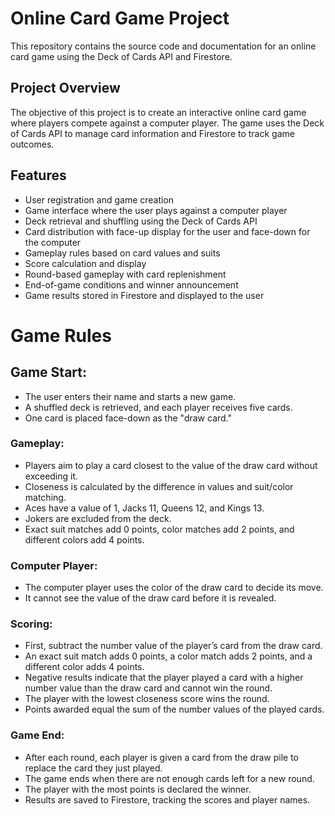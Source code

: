 # Online Card Game Project

This repository contains the source code and documentation for an online card game using the Deck of Cards API and Firestore.

## Project Overview

The objective of this project is to create an interactive online card game where players compete against a computer player. The game uses the Deck of Cards API to manage card information and Firestore to track game outcomes.

## Features

- User registration and game creation
- Game interface where the user plays against a computer player
- Deck retrieval and shuffling using the Deck of Cards API
- Card distribution with face-up display for the user and face-down for the computer
- Gameplay rules based on card values and suits
- Score calculation and display
- Round-based gameplay with card replenishment
- End-of-game conditions and winner announcement
- Game results stored in Firestore and displayed to the user


# Game Rules

## Game Start:

- The user enters their name and starts a new game.
- A shuffled deck is retrieved, and each player receives five cards.
- One card is placed face-down as the "draw card."


### Gameplay:

- Players aim to play a card closest to the value of the draw card without exceeding it.
- Closeness is calculated by the difference in values and suit/color matching.
- Aces have a value of 1, Jacks 11, Queens 12, and Kings 13.
- Jokers are excluded from the deck.
- Exact suit matches add 0 points, color matches add 2 points, and different colors add 4 points.


### Computer Player:

- The computer player uses the color of the draw card to decide its move.
- It cannot see the value of the draw card before it is revealed.


### Scoring:

- First, subtract the number value of the player’s card from the draw card.
- An exact suit match adds 0 points, a color match adds 2 points, and a different color adds 4 points.
- Negative results indicate that the player played a card with a higher number value than the draw card and cannot win the round.
- The player with the lowest closeness score wins the round.
- Points awarded equal the sum of the number values of the played cards.


### Game End:

- After each round, each player is given a card from the draw pile to replace the card they just played.
- The game ends when there are not enough cards left for a new round.
- The player with the most points is declared the winner.
- Results are saved to Firestore, tracking the scores and player names.
